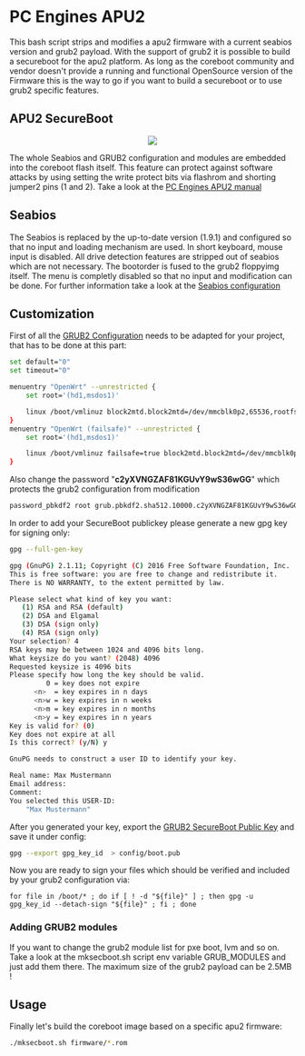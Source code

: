 # PC Engines APU2

This bash script strips and modifies a apu2 firmware with a current seabios version and grub2 payload.
With the support of grub2 it is possible to build a secureboot for the apu2 platform.
As long as the coreboot community and vendor doesn't provide a running and functional OpenSource version of
the Firmware this is the way to go if you want to build  a secureboot or to use grub2 specific features.

## APU2 SecureBoot

<p align="center">
  <img src="https://raw.githubusercontent.com/9elements/apu2-grub2-support/master/doc/overview.png" />
</p>

The whole Seabios and GRUB2 configuration and modules are embedded into the coreboot flash itself. This feature can protect against software attacks by using setting the write protect bits via flashrom and shorting jumper2 pins (1 and 2). Take a look at the [PC Engines APU2 manual](http://pcengines.ch/pdf/apu2.pdf)

## Seabios

The Seabios is replaced by the up-to-date version (1.9.1) and configured so that no input and loading mechanism are used. In short keyboard, mouse input is disabled. All drive detection features are stripped out of seabios which are not necessary. The bootorder is fused to the grub2 floppyimg itself. The menu is completly disabled so that no input and modification can be done. For further information take a look at the [Seabios configuration](https://github.com/9elements/apu2-grub2-support/blob/master/config/seabios.cfg)

## Customization

First of all the [GRUB2 Configuration](https://github.com/9elements/apu2-grub2-support/blob/master/config/grub.cfg) needs to be adapted for your project, that has to be done at this part:

```bash
set default="0"
set timeout="0"

menuentry "OpenWrt" --unrestricted {
	set root='(hd1,msdos1)'

	linux /boot/vmlinuz block2mtd.block2mtd=/dev/mmcblk0p2,65536,rootfs,5 root=/dev/mtdblock0 rootfstype=squashfs rootwait console=tty0 console=ttyS0,115200n8 noinitrd
}
menuentry "OpenWrt (failsafe)" --unrestricted {
	set root='(hd1,msdos1)'

	linux /boot/vmlinuz failsafe=true block2mtd.block2mtd=/dev/mmcblk0p2,65536,rootfs,5 root=/dev/mtdblock0 rootfstype=squashfs rootwait console=tty0 console=ttyS0,115200n8 noinitrd
}
```

Also change the password "__c2yXVNGZAF81KGUvY9wS36wGG__" which protects the grub2 configuration from modification

```bash
password_pbkdf2 root grub.pbkdf2.sha512.10000.c2yXVNGZAF81KGUvY9wS36wGG
```

In order to add your SecureBoot publickey please generate a new gpg key for signing only:

```bash
gpg --full-gen-key

gpg (GnuPG) 2.1.11; Copyright (C) 2016 Free Software Foundation, Inc.
This is free software: you are free to change and redistribute it.
There is NO WARRANTY, to the extent permitted by law.

Please select what kind of key you want:
   (1) RSA and RSA (default)
   (2) DSA and Elgamal
   (3) DSA (sign only)
   (4) RSA (sign only)
Your selection? 4
RSA keys may be between 1024 and 4096 bits long.
What keysize do you want? (2048) 4096
Requested keysize is 4096 bits
Please specify how long the key should be valid.
         0 = key does not expire
      <n>  = key expires in n days
      <n>w = key expires in n weeks
      <n>m = key expires in n months
      <n>y = key expires in n years
Key is valid for? (0)
Key does not expire at all
Is this correct? (y/N) y

GnuPG needs to construct a user ID to identify your key.

Real name: Max Mustermann
Email address:
Comment:
You selected this USER-ID:
    "Max Mustermann"
```

After you generated your key, export the [GRUB2 SecureBoot Public Key](https://github.com/9elements/apu2-grub2-support/blob/master/config/boot.pub) and save it under config:

```bash
gpg --export gpg_key_id  > config/boot.pub
```

Now you are ready to sign your files which should be verified and included by your grub2 configuration via:

```
for file in /boot/* ; do if [ ! -d "${file}" ] ; then gpg -u gpg_key_id --detach-sign "${file}" ; fi ; done
```

### Adding GRUB2 modules

If you want to change the grub2 module list for pxe boot, lvm and so on. Take a look at the mksecboot.sh script env variable GRUB_MODULES and just add them there. The maximum size of the grub2 payload can be 2.5MB !

## Usage

Finally let's build the coreboot image based on a specific apu2 firmware:

```bash
./mksecboot.sh firmware/*.rom
```
